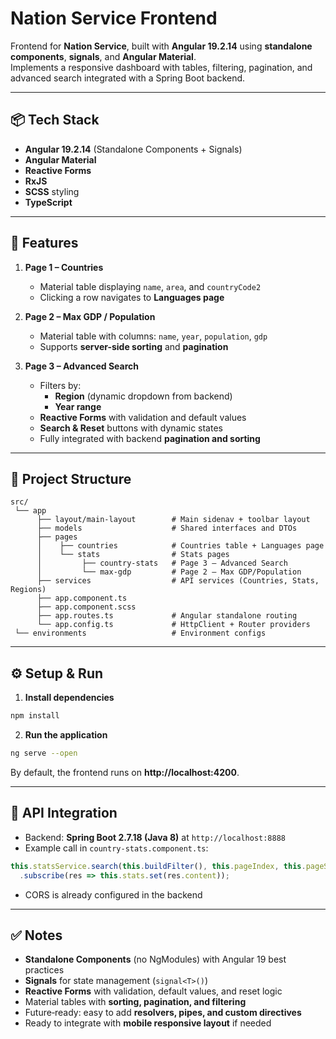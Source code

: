 # Nation Service Frontend

Frontend for **Nation Service**, built with **Angular 19.2.14** using **standalone components**, **signals**, and **Angular Material**.  
Implements a responsive dashboard with tables, filtering, pagination, and advanced search integrated with a Spring Boot backend.

---

## 📦 Tech Stack

- **Angular 19.2.14** (Standalone Components + Signals)
- **Angular Material**
- **Reactive Forms**
- **RxJS**
- **SCSS** styling
- **TypeScript**

---

## 🚀 Features

1. **Page 1 – Countries**
   - Material table displaying `name`, `area`, and `countryCode2`
   - Clicking a row navigates to **Languages page**

2. **Page 2 – Max GDP / Population**
   - Material table with columns: `name`, `year`, `population`, `gdp`
   - Supports **server-side sorting** and **pagination**

3. **Page 3 – Advanced Search**
   - Filters by:
     - **Region** (dynamic dropdown from backend)
     - **Year range**
   - **Reactive Forms** with validation and default values
   - **Search & Reset** buttons with dynamic states
   - Fully integrated with backend **pagination and sorting**

---

## 📂 Project Structure

```
src/
 └── app
      ├── layout/main-layout        # Main sidenav + toolbar layout
      ├── models                    # Shared interfaces and DTOs
      ├── pages
      │    ├── countries            # Countries table + Languages page
      │    └── stats                # Stats pages
      │         ├── country-stats   # Page 3 – Advanced Search
      │         └── max-gdp         # Page 2 – Max GDP/Population
      ├── services                  # API services (Countries, Stats, Regions)
      ├── app.component.ts
      ├── app.component.scss
      ├── app.routes.ts             # Angular standalone routing
      └── app.config.ts             # HttpClient + Router providers
 └── environments                   # Environment configs
```

---

## ⚙️ Setup & Run

1. **Install dependencies**

```bash
npm install
```

2. **Run the application**

```bash
ng serve --open
```

By default, the frontend runs on **http://localhost:4200**.

---

## 🔗 API Integration

- Backend: **Spring Boot 2.7.18 (Java 8)** at `http://localhost:8888`
- Example call in `country-stats.component.ts`:

```ts
this.statsService.search(this.buildFilter(), this.pageIndex, this.pageSize, this.sort)
  .subscribe(res => this.stats.set(res.content));
```

- CORS is already configured in the backend

---

## ✅ Notes

- **Standalone Components** (no NgModules) with Angular 19 best practices  
- **Signals** for state management (`signal<T>()`)  
- **Reactive Forms** with validation, default values, and reset logic  
- Material tables with **sorting, pagination, and filtering**  
- Future‑ready: easy to add **resolvers, pipes, and custom directives**  
- Ready to integrate with **mobile responsive layout** if needed
